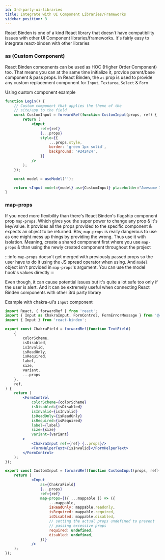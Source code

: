 ```yaml
---
id: 3rd-party-ui-libraries
title: Integrate with UI Component Libraries/Frameworks
sidebar_position: 3
---
```


React Binden is one of a kind React library that doesn't have compatibility issues with other UI Component libraries/frameworks. It's fairly easy to integrate react-binden with other libraries

### as (Custom Component)

React Binden comopnents can be used as HOC (Higher Order Component) too. That means you can at the same time initialize it, provide parent/base component & pass props. In React Binden, the `as` prop is used to provide any custom replacement component for `Input`, `Textarea`, `Select` & `Form`

Using custom component example

```jsx live
function Login() {
    // Custom component that applies the theme of the
    // site/app to the field
    const CustomInput = forwardRef(function CustomInput(props, ref) {
        return (
            <input
                ref={ref}
                {...props}
                style={{
                    ...props.style,
                    border: 'green 1px solid',
                    background: '#242424',
                }}
            />
        );
    });

    const model = useModel('');

    return <Input model={model} as={CustomInput} placeholder="Awesome Input" />;
}
```

### map-props

If you need more flexibility than there's React Binden's flagship component prop `map-props`. Which gives you the super power to change any prop & it's key/value. It provides all the props provided to the specific component & expects an object to be returned. Btw, `map-props` is really dangerous to use as one might mess up things by providing the wrong. Thus use it with isolation. Meaning, create a shared component first where you use `map-props` & than using the newly created component throughout the project

:::info
`map-props` doesn't get merged with previously passed props so the user have to do it using the JS spread operator when using. And `model` object isn't provided in `map-props`'s argument. You can use the model hook's values directly
:::

Even though, it can cause potential issues but it's quite a lot safe too only if the user is alert. And it can be extremely useful when connecting React Binden components with other 3rd party library

Example with chakra-ui's `Input` component

```jsx
import React, { forwardRef } from 'react';
import { Input as ChakraInput, FormControl, FormErrorMessage } from '@chakra-ui/react';
import { Input } from 'react-binden';

export const ChakraField = forwardRef(function TextField(
    {
        colorScheme,
        isDisabled,
        isInvalid,
        isReadOnly,
        isRequired,
        label,
        size,
        variant,
        ...props
    },
    ref,
) {
    return (
        <FormControl
            colorScheme={colorScheme}
            isDisabled={isDisabled}
            isInvalid={isInvalid}
            isReadOnly={isReadOnly}
            isRequired={isRequired}
            label={label}
            size={size}
            variant={variant}
        >
            <ChakraInput ref={ref} {..props}/>
            <FormHelperText>{isInvalid}</FormHelperText>
        </FormControl>
    );
});

export const CustomInput = forwardRef(function CustomInput(props, ref) {
    return (
            <Input
                as={ChakraField}
                {...props}
                ref={ref}
                map-props={({ ...mappable }) => ({
                    ...mappable,
                    isReadOnly: mappable.readonly,
                    isRequired: mappable.required,
                    isDisabled: mappable.disabled,
                    // setting the actual props undefined to prevent
                    // passing excessive props
                    required: undefined,
                    disabled: undefined,
                })}
            />
    );
});
```
